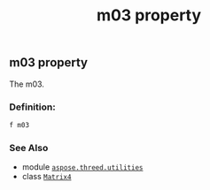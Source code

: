 ﻿---
title: m03 property
second_title: Aspose.3D for Python via .NET API References
description: 
type: docs
weight: 190
url: /python-net/aspose.threed.utilities/matrix4/m03/
is_root: false
---

## m03 property


The m03.
### Definition:
```python
f m03 
```

### See Also
* module [`aspose.threed.utilities`](../../)
* class [`Matrix4`](/3d/python-net/aspose.threed.utilities/matrix4)
